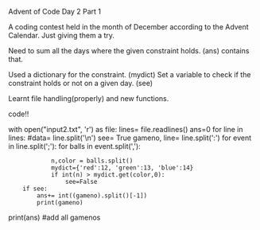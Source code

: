 Advent of Code Day 2 Part 1

A coding contest held in the month of December according to the Advent Calendar. Just giving them a try.

Need to sum all the days where the given constraint holds.
(ans) contains that. 

Used a dictionary for the constraint.
(mydict)
Set a variable to check if the constraint holds or not on a given day. (see)


Learnt file handling(properly) and new functions.

code!!


with open("input2.txt", 'r') as file:
    lines= file.readlines()
    ans=0
    for line in lines:
        #data= line.split('\n')
        see= True
        gameno, line= line.split(':')
        for event in line.split(';'):
            for balls in event.split(','):
                
                n,color = balls.split()
                mydict={'red':12, 'green':13, 'blue':14}
                if int(n) > mydict.get(color,0):
                    see=False
        if see:
            ans+= int((gameno).split()[-1])
            print(gameno)
print(ans) #add all gamenos        
